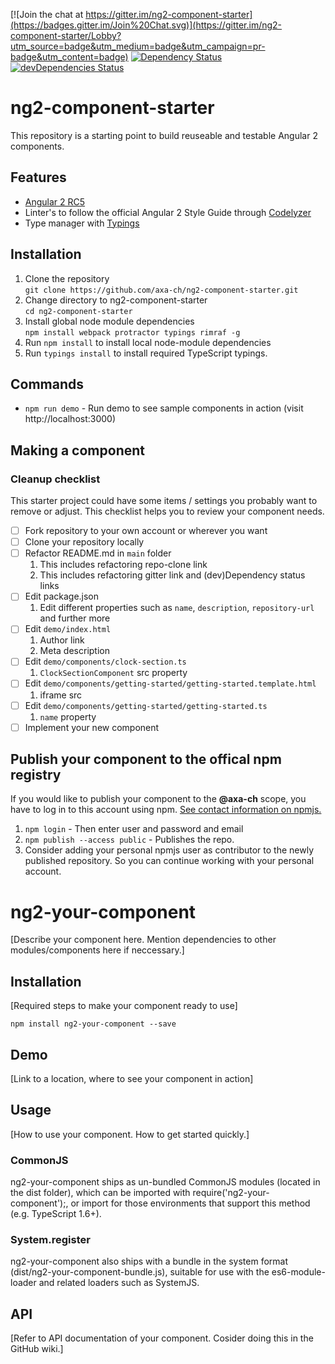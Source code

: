 [![Join the chat at https://gitter.im/ng2-component-starter](https://badges.gitter.im/Join%20Chat.svg)](https://gitter.im/ng2-component-starter/Lobby?utm_source=badge&utm_medium=badge&utm_campaign=pr-badge&utm_content=badge)
[![Dependency Status](https://david-dm.org/axa-ch/ng2-component-starter.svg)](https://david-dm.org/axa-ch/ng2-component-starter)
[![devDependencies Status](https://david-dm.org/axa-ch/ng2-component-starter/dev-status.svg)](https://david-dm.org/axa-ch/ng2-component-starter?type=dev)

# ng2-component-starter
This repository is a starting point to build reuseable and testable Angular 2 components.

## Features

* [Angular 2 RC5](https://angular.io/)
* Linter's to follow the official Angular 2 Style Guide through [Codelyzer](https://www.npmjs.com/package/codelyzer)
* Type manager with [Typings](https://github.com/typings/typings)

## Installation

1. Clone the repository  
`git clone https://github.com/axa-ch/ng2-component-starter.git`
2. Change directory to ng2-component-starter  
`cd ng2-component-starter`
3. Install global node module dependencies  
`npm install webpack protractor typings rimraf -g`
4. Run `npm install` to install local node-module dependencies
5. Run `typings install` to install required TypeScript typings.

## Commands

* `npm run demo` - Run demo to see sample components in action (visit http://localhost:3000)

## Making a component

### Cleanup checklist
This starter project could have some items / settings you probably want to remove or adjust. This checklist helps you to review your component needs.

* [ ] Fork repository to your own account or wherever you want
* [ ] Clone your repository locally
* [ ] Refactor README.md in `main` folder
  1. This includes refactoring repo-clone link
  2. This includes refactoring gitter link and (dev)Dependency status links
* [ ] Edit package.json
  1. Edit different properties such as `name`, `description`, `repository-url` and further more
* [ ] Edit `demo/index.html`
  1. Author link
  2. Meta description
* [ ] Edit `demo/components/clock-section.ts`
  1. `ClockSectionComponent` src property
* [ ] Edit `demo/components/getting-started/getting-started.template.html`
  1.  iframe src
* [ ] Edit `demo/components/getting-started/getting-started.ts`
  1. `name` property
* [ ] Implement your new component

## Publish your component to the offical npm registry

If you would like to publish your component to the **@axa-ch** scope, you have to log in to this account using npm. [See contact information on npmjs.](https://www.npmjs.com/~axa-ch)  

1. `npm login` - Then enter user and password and email
2. `npm publish --access public` - Publishes the repo.
3. Consider adding your personal npmjs user as contributor to the newly published repository. So you can continue working with your personal account.

# ng2-your-component

[Describe your component here. Mention dependencies to other modules/components here if neccessary.]

## Installation

[Required steps to make your component ready to use]

`npm install ng2-your-component --save`

## Demo

[Link to a location, where to see your component in action]

## Usage

[How to use your component. How to get started quickly.]

### CommonJS

ng2-your-component ships as un-bundled CommonJS modules (located in the dist folder), which can be imported with require('ng2-your-component');, or import for those environments that support this method (e.g. TypeScript 1.6+).

### System.register

ng2-your-component also ships with a bundle in the system format (dist/ng2-your-component-bundle.js), suitable for use with the es6-module-loader and related loaders such as SystemJS.

## API

[Refer to API documentation of your component. Cosider doing this in the GitHub wiki.]